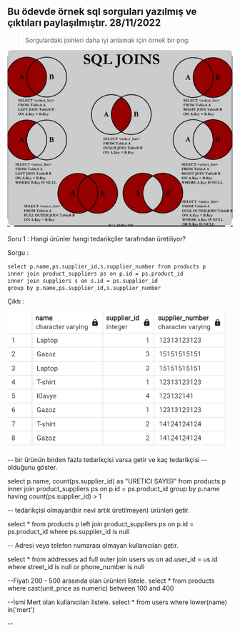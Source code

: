 ## Bu ödevde örnek sql sorguları yazılmış ve çıktıları paylaşılmıştır. 28/11/2022

> Sorgulardaki joinleri daha iyi anlamak için örnek bir png:

![alt text](https://github.com/Mertcali/etiyaCamp/blob/master/homework2_sql/pngs/sql_joins.PNG)

Soru 1 : Hangi ürünler hangi tedarikçiler tarafından üretiliyor?

Sorgu : 

```
select p.name,ps.supplier_id,s.supplier_number from products p 
inner join product_suppliers ps on p.id = ps.product_id 
inner join suppliers s on s.id = ps.supplier_id
group by p.name,ps.supplier_id,s.supplier_number
```

Çıktı : 

![alt text](https://github.com/Mertcali/etiyaCamp/blob/master/homework2_sql/pngs/sorgu1.PNG)


-- bir ürünün birden fazla tedarikçisi varsa getir ve kaç tedarikçisi
-- olduğunu göster.

select p.name, count(ps.supplier_id) as "URETICI SAYISI" from products p 
inner join product_suppliers ps on p.id = ps.product_id group by p.name
having count(ps.supplier_id) > 1

-- tedarikçisi olmayan(bir nevi artık üretilmeyen) ürünleri getir.

select * from products p 
left join product_suppliers ps
on p.id = ps.product_id where ps.supplier_id is null

-- Adresi veya telefon numarası olmayan kullanıcıları getir.

select * from addresses ad full outer join users us
on ad.user_id = us.id where street_id is null or phone_number is null

--Fiyatı 200 - 500  arasında olan ürünleri listele.
select * from products where cast(unit_price as numeric) between 100 and 400

--İsmi Mert olan kullanıcıları listele.
select * from users where lower(name) in('mert')

--

